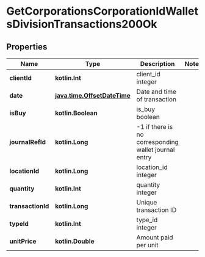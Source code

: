 
# GetCorporationsCorporationIdWalletsDivisionTransactions200Ok

## Properties
Name | Type | Description | Notes
------------ | ------------- | ------------- | -------------
**clientId** | **kotlin.Int** | client_id integer | 
**date** | [**java.time.OffsetDateTime**](java.time.OffsetDateTime.md) | Date and time of transaction | 
**isBuy** | **kotlin.Boolean** | is_buy boolean | 
**journalRefId** | **kotlin.Long** | -1 if there is no corresponding wallet journal entry | 
**locationId** | **kotlin.Long** | location_id integer | 
**quantity** | **kotlin.Int** | quantity integer | 
**transactionId** | **kotlin.Long** | Unique transaction ID | 
**typeId** | **kotlin.Int** | type_id integer | 
**unitPrice** | **kotlin.Double** | Amount paid per unit | 



